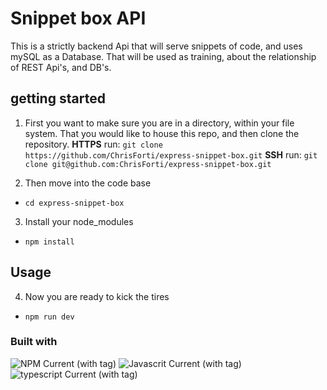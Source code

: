 # Snippet box API

This is a strictly backend Api that will serve snippets of code, and uses mySQL as a Database. That will be used as training, about the relationship of REST Api's, and DB's.

## getting started

1. First you want to make sure you are in a directory, within your file system. That you would like to house this repo, and then clone the repository.
   **HTTPS** run: `git clone https://github.com/ChrisForti/express-snippet-box.git`
   **SSH** run: `git clone git@github.com:ChrisForti/express-snippet-box.git`

2. Then move into the code base

- `cd express-snippet-box`

3. Install your node_modules

- `npm install`

## Usage

4. Now you are ready to kick the tires

- `npm run dev`

### Built with

![NPM Current (with tag)](https://img.shields.io/npm/v/npm.svg?logo=nodedotjs)
![Javascrit Current (with tag)](https://img.shields.io/badge/javascript-blue?logo=javascript)
![typescript Current (with tag)](https://img.shields.io/badge/TypeScript-v5.6.2-blue)
